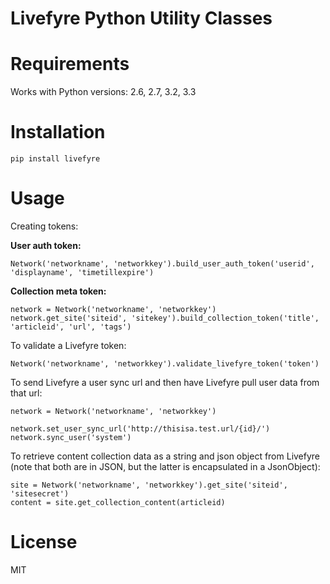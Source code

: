 Livefyre Python Utility Classes
===============================

Requirements
============

Works with Python versions: 2.6, 2.7, 3.2, 3.3

Installation
============

    pip install livefyre

Usage
=====

Creating tokens:

**User auth token:**

    Network('networkname', 'networkkey').build_user_auth_token('userid', 'displayname', 'timetillexpire')

**Collection meta token:**

    network = Network('networkname', 'networkkey')
    network.get_site('siteid', 'sitekey').build_collection_token('title', 'articleid', 'url', 'tags')


To validate a Livefyre token:

    Network('networkname', 'networkkey').validate_livefyre_token('token')


To send Livefyre a user sync url and then have Livefyre pull user data from that url:

    network = Network('networkname', 'networkkey')
    
    network.set_user_sync_url('http://thisisa.test.url/{id}/')
    network.sync_user('system')

        
To retrieve content collection data as a string and json object from Livefyre (note that both are in JSON, but the latter is encapsulated in a JsonObject):

    site = Network('networkname', 'networkkey').get_site('siteid', 'sitesecret')
    content = site.get_collection_content(articleid)

License
=======

MIT